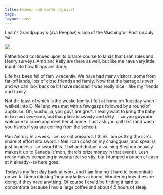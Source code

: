 ```yaml
---
title: Heaven and earth rejoice!
tags: 
layout: post
---
```

Leah's Grandpappy's (aka Peepaw) vision of the Washington Post on July 1st:



<img src="http://fuzzymonk.com/photos/leah/image/595/Leahs_Press_Release.jpg" class="picture">



Fatherhood continues upon its bizarre course to lands that Leah rules and Henry surveys.  Amp and Kelly are there as well, but like me have very little input into how things are done.  



Life has been full of family recently.  We have had many visitors, some from far-off lands, lots of close friends and family.  Now that the barrage is over and we can look back on it I have decided it was really nice.  I like my friends and family.



Not the least of which is the wushu family.  I felt at home on Tuesday when I walked into O-Mei and was met with a few gasps followed by a round of applause.  Oh, wushu jia, you guys are great.  I really want to bring the baby in to meet everyone, but that place is sweaty and dirty -- so you guys are welcome to come and meet her at home.  I just ask you call first (and wash you hands if you are coming from the school).



Pan Am's is in a week.  I am so not prepared.  I think I am putting the lion's share of effort into sword.  I feel I can coast on my changquan, and spear is just hopeless--so sword it is.  That and duilian, assuming Stephon actually makes it up to Canada (c'mon, there's prize money in that event!). Leah really makes competing in wushu feel so silly, but I dumped a bunch of cash at it already--so here goes.  



Today is my first day back at work, and I am finding it hard to concentrate on work. I keep thinking 'bout my ladies at home.  Wondering how they are doing, if they need anything.  Of course I could be finding it hard to concentrate because I had a large coffee and about 4.5 hours of sleep.
